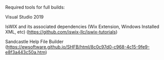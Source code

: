 Required tools for full builds:


Visual Studio 2019

IsWIX and its associated dependencies (Wix Extension, Windows Installed XML, etc) (https://github.com/iswix-llc/iswix-tutorials)

Sandcastle Help File Builder (https://ewsoftware.github.io/SHFB/html/8c0c97d0-c968-4c15-9fe9-e8f3a443c50a.htm)


